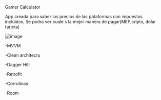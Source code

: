 Gamer Calculator

App creada para saber los precios de las pataformas con impuestos incluidos.
 Se podra ver cuale s la mejor manera de pagar(MEP,cripto, dolar tarjeta)


![image](https://github.com/user-attachments/assets/1875f200-dc56-446f-95c2-f9113c598377)

-MVVM

-Clean architecru

-Dagger Hilt

-Retrofit

-Corrutinas

-Room
